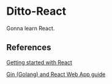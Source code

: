 # Ditto-React

Gonna learn React.

## References

[Getting started with React](https://developer.mozilla.org/en-US/docs/Learn/Tools_and_testing/Client-side_JavaScript_frameworks/React_getting_started)

[Gin (Golang) and React Web App guide](https://letscode.blog/category/gin-golang-and-react-web-app-guide/)
